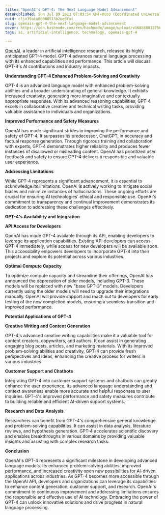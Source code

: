 ```yaml
---
title: "OpenAI's GPT-4: The Next Language Model Advancement"
datePublished: Sun Jul 09 2023 07:03:54 GMT+0000 (Coordinated Universal Time)
cuid: cljv39aiu000609l3b2uq9foi
slug: openais-gpt-4-the-next-language-model-advancement
cover: https://cdn.hashnode.com/res/hashnode/image/upload/v1688886157506/d8dfe72c-f5da-44c5-8ff2-fbb5ac97c59a.jpeg
tags: ai, artificial-intelligence, technology, openais-gpt-4

---
```


[OpenAI](https://www.upwork.com/freelancers/~01988e349515b99aa9?viewMode=1), a leader in artificial intelligence research, released its highly anticipated GPT-4 model. GPT-4 advances natural language processing with its enhanced capabilities and performance. This article will discuss GPT-4's AI contributions and industry impacts.

**Understanding GPT-4 Enhanced Problem-Solving and Creativity**

GPT-4 is an advanced language model with enhanced problem-solving abilities and a broader understanding of general knowledge. It exhibits increased creativity, generating more imaginative and contextually appropriate responses. With its advanced reasoning capabilities, GPT-4 excels in collaborative creative and technical writing tasks, providing valuable assistance to individuals and organizations.

**Improved Performance and Safety Measures**

OpenAI has made significant strides in improving the performance and safety of GPT-4. It surpasses its predecessor, ChatGPT, in accuracy and factual response generation. Through rigorous training and collaboration with experts, GPT-4 demonstrates higher reliability and produces fewer instances of disallowed or misleading content. OpenAI has prioritized user feedback and safety to ensure GPT-4 delivers a responsible and valuable user experience.

**Addressing Limitations**

While GPT-4 represents a significant advancement, it is essential to acknowledge its limitations. OpenAI is actively working to mitigate social biases and minimize instances of hallucinations. These ongoing efforts are crucial for ensuring AI technologies' ethical and responsible use. OpenAI's commitment to transparency and continual improvement demonstrates its dedication to addressing these challenges effectively.

**GPT-4's Availability and Integration**

**API Access for Developers**

OpenAI has made GPT-4 available through its API, enabling developers to leverage its application capabilities. Existing API developers can access GPT-4 immediately, while access for new developers will be available soon. This accessibility empowers developers to incorporate GPT-4 into their projects and explore its potential across various industries.

**Optimal Compute Capacity**

To optimize compute capacity and streamline their offerings, OpenAI has announced the deprecation of older models, including GPT-3. These models will be replaced with new "base GPT-3" models. Developers currently using the older models will need to upgrade their integrations manually. OpenAI will provide support and reach out to developers for early testing of the new completion models, ensuring a seamless transition and improved performance.

**Potential Applications of GPT-4**

**Creative Writing and Content Generation**

GPT-4's advanced creative writing capabilities make it a valuable tool for content creators, copywriters, and authors. It can assist in generating engaging blog posts, articles, and marketing materials. With its improved problem-solving abilities and creativity, GPT-4 can provide fresh perspectives and ideas, enhancing the creative process for writers in various industries.

**Customer Support and Chatbots**

Integrating GPT-4 into customer support systems and chatbots can greatly enhance the user experience. Its advanced language understanding and context awareness enable more accurate and helpful responses to user inquiries. GPT-4's improved performance and safety measures contribute to building reliable and efficient AI-driven support systems.

**Research and Data Analysis**

Researchers can benefit from GPT-4's comprehensive general knowledge and problem-solving capabilities. It can assist in data analysis, literature reviews, and hypothesis generation. GPT-4 accelerates scientific discovery and enables breakthroughs in various domains by providing valuable insights and assisting with complex research tasks.

**Conclusion**

OpenAI's GPT-4 represents a significant milestone in developing advanced language models. Its enhanced problem-solving abilities, improved performance, and increased creativity open new possibilities for AI-driven applications across industries. As GPT-4 becomes more accessible through the OpenAI API, developers and organizations can leverage its capabilities to enhance content generation, customer support, and research. OpenAI's commitment to continuous improvement and addressing limitations ensures the responsible and effective use of AI technology. Embracing the power of GPT-4 can unlock innovative solutions and drive progress in natural language processing.